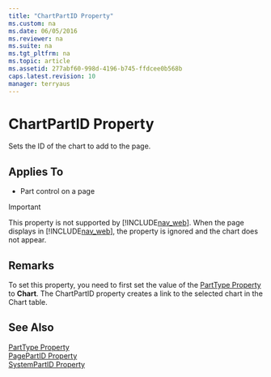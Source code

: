 ```yaml
---
title: "ChartPartID Property"
ms.custom: na
ms.date: 06/05/2016
ms.reviewer: na
ms.suite: na
ms.tgt_pltfrm: na
ms.topic: article
ms.assetid: 277abf60-998d-4196-b745-ffdcee0b568b
caps.latest.revision: 10
manager: terryaus
---
```

# ChartPartID Property
Sets the ID of the chart to add to the page.  
  
## Applies To  
  
-   Part control on a page  
  
> [!IMPORTANT]  
>  This property is not supported by [!INCLUDE[nav_web](../dynamics-nav/includes/nav_web_md.md)]. When the page displays in [!INCLUDE[nav_web](../dynamics-nav/includes/nav_web_md.md)], the property is ignored and the chart does not appear.  
  
## Remarks  
 To set this property, you need to first set the value of the [PartType Property](../dynamics-nav/PartType-Property.md) to **Chart**. The ChartPartID property creates a link to the selected chart in the Chart table.  
  
## See Also  
 [PartType Property](../dynamics-nav/PartType-Property.md)   
 [PagePartID Property](../dynamics-nav/PagePartID-Property.md)   
 [SystemPartID Property](../dynamics-nav/SystemPartID-Property.md)